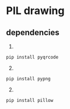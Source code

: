 # PIL drawing

## dependencies
1. 
```
pip install pyqrcode
```
2. 
```
pip install pypng
```
2. 
```
pip install pillow
```